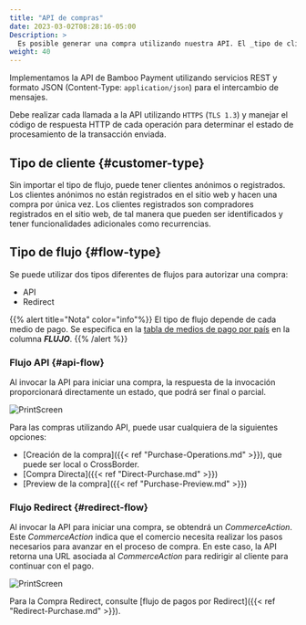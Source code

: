 ```yaml
---
title: "API de compras"
date: 2023-03-02T08:28:16-05:00
Description: >
  Es posible generar una compra utilizando nuestra API. El _tipo de cliente_ y el _tipo de flujo_ dirigen el flujo de trabajo de la compra.
weight: 40
---
```


Implementamos la API de Bamboo Payment utilizando servicios REST y formato JSON (Content-Type: `application/json`) para el intercambio de mensajes. 

Debe realizar cada llamada a la API utilizando `HTTPS` (`TLS 1.3`) y manejar el código de respuesta HTTP de cada operación para determinar el estado de procesamiento de la transacción enviada.

## Tipo de cliente {#customer-type}
Sin importar el tipo de flujo, puede tener clientes anónimos o registrados. Los clientes anónimos no están registrados en el sitio web y hacen una compra por única vez. Los clientes registrados son compradores registrados en el sitio web, de tal manera que pueden ser identificados y tener funcionalidades adicionales como recurrencias.

## Tipo de flujo {#flow-type}
Se puede utilizar dos tipos diferentes de flujos para autorizar una compra:

* API
* Redirect

{{% alert title="Nota" color="info"%}}
El tipo de flujo depende de cada medio de pago. Se especifica en la [tabla de medios de pago por país](/es/docs/getting-started/payment-methods.html) en la columna _**FLUJO**_.
{{% /alert %}}

### Flujo API {#api-flow}
Al invocar la API para iniciar una compra, la respuesta de la invocación proporcionará directamente un estado, que podrá ser final o parcial.

![PrintScreen](/assets/APIFlow_es.png)

Para las compras utilizando API, puede usar cualquiera de la siguientes opciones:

* [Creación de la compra]({{< ref "Purchase-Operations.md" >}}), que puede ser local o CrossBorder.
* [Compra Directa]({{< ref "Direct-Purchase.md" >}})
* [Preview de la compra]({{< ref "Purchase-Preview.md" >}})

### Flujo Redirect {#redirect-flow}
Al invocar la API para iniciar una compra, se obtendrá un _CommerceAction_. Este _CommerceAction_ indica que el comercio necesita realizar los pasos necesarios para avanzar en el proceso de compra. En este caso, la API retorna una URL asociada al _CommerceAction_ para redirigir al cliente para continuar con el pago.

![PrintScreen](/assets/RedirectionFlow_es.png)

Para la Compra Redirect, consulte [flujo de pagos por Redirect]({{< ref "Redirect-Purchase.md" >}}).